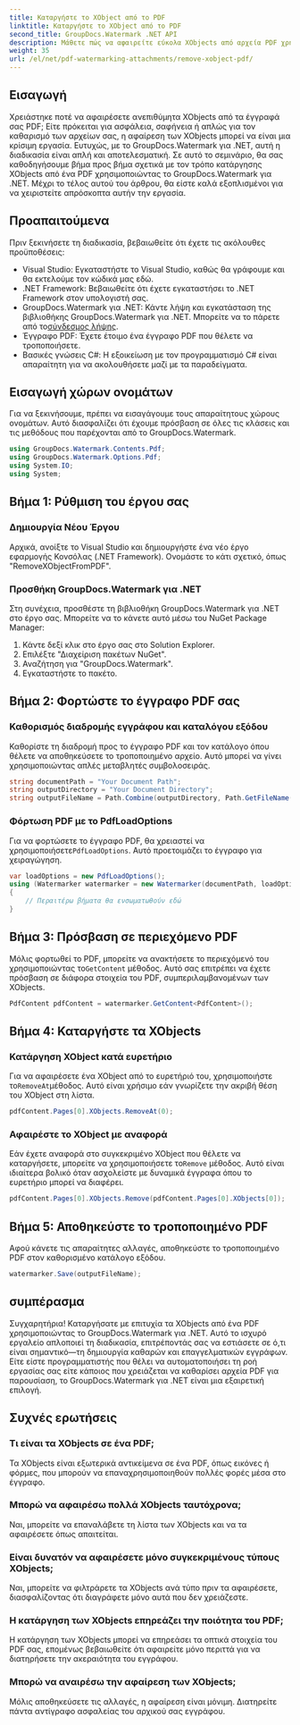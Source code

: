 ```yaml
---
title: Καταργήστε το XObject από το PDF
linktitle: Καταργήστε το XObject από το PDF
second_title: GroupDocs.Watermark .NET API
description: Μάθετε πώς να αφαιρείτε εύκολα XObjects από αρχεία PDF χρησιμοποιώντας το GroupDocs.Watermark για .NET με τον αναλυτικό, βήμα προς βήμα εκμάθησή μας.
weight: 35
url: /el/net/pdf-watermarking-attachments/remove-xobject-pdf/
---
```

## Εισαγωγή
Χρειάστηκε ποτέ να αφαιρέσετε ανεπιθύμητα XObjects από τα έγγραφά σας PDF; Είτε πρόκειται για ασφάλεια, σαφήνεια ή απλώς για τον καθαρισμό των αρχείων σας, η αφαίρεση των XObjects μπορεί να είναι μια κρίσιμη εργασία. Ευτυχώς, με το GroupDocs.Watermark για .NET, αυτή η διαδικασία είναι απλή και αποτελεσματική. Σε αυτό το σεμινάριο, θα σας καθοδηγήσουμε βήμα προς βήμα σχετικά με τον τρόπο κατάργησης XObjects από ένα PDF χρησιμοποιώντας το GroupDocs.Watermark για .NET. Μέχρι το τέλος αυτού του άρθρου, θα είστε καλά εξοπλισμένοι για να χειριστείτε απρόσκοπτα αυτήν την εργασία.
## Προαπαιτούμενα
Πριν ξεκινήσετε τη διαδικασία, βεβαιωθείτε ότι έχετε τις ακόλουθες προϋποθέσεις:
- Visual Studio: Εγκαταστήστε το Visual Studio, καθώς θα γράφουμε και θα εκτελούμε τον κώδικά μας εδώ.
- .NET Framework: Βεβαιωθείτε ότι έχετε εγκαταστήσει το .NET Framework στον υπολογιστή σας.
-  GroupDocs.Watermark για .NET: Κάντε λήψη και εγκατάσταση της βιβλιοθήκης GroupDocs.Watermark για .NET. Μπορείτε να το πάρετε από το[σύνδεσμος λήψης](https://releases.groupdocs.com/Watermark/net/).
- Έγγραφο PDF: Έχετε έτοιμο ένα έγγραφο PDF που θέλετε να τροποποιήσετε.
- Βασικές γνώσεις C#: Η εξοικείωση με τον προγραμματισμό C# είναι απαραίτητη για να ακολουθήσετε μαζί με τα παραδείγματα.
## Εισαγωγή χώρων ονομάτων
Για να ξεκινήσουμε, πρέπει να εισαγάγουμε τους απαραίτητους χώρους ονομάτων. Αυτό διασφαλίζει ότι έχουμε πρόσβαση σε όλες τις κλάσεις και τις μεθόδους που παρέχονται από το GroupDocs.Watermark.
```csharp
using GroupDocs.Watermark.Contents.Pdf;
using GroupDocs.Watermark.Options.Pdf;
using System.IO;
using System;
```
## Βήμα 1: Ρύθμιση του έργου σας
### Δημιουργία Νέου Έργου
Αρχικά, ανοίξτε το Visual Studio και δημιουργήστε ένα νέο έργο εφαρμογής Κονσόλας (.NET Framework). Ονομάστε το κάτι σχετικό, όπως "RemoveXObjectFromPDF".
### Προσθήκη GroupDocs.Watermark για .NET
Στη συνέχεια, προσθέστε τη βιβλιοθήκη GroupDocs.Watermark για .NET στο έργο σας. Μπορείτε να το κάνετε αυτό μέσω του NuGet Package Manager:
1. Κάντε δεξί κλικ στο έργο σας στο Solution Explorer.
2. Επιλέξτε "Διαχείριση πακέτων NuGet".
3. Αναζήτηση για "GroupDocs.Watermark".
4. Εγκαταστήστε το πακέτο.
## Βήμα 2: Φορτώστε το έγγραφο PDF σας
### Καθορισμός διαδρομής εγγράφου και καταλόγου εξόδου
Καθορίστε τη διαδρομή προς το έγγραφο PDF και τον κατάλογο όπου θέλετε να αποθηκεύσετε το τροποποιημένο αρχείο. Αυτό μπορεί να γίνει χρησιμοποιώντας απλές μεταβλητές συμβολοσειράς.
```csharp
string documentPath = "Your Document Path";
string outputDirectory = "Your Document Directory";
string outputFileName = Path.Combine(outputDirectory, Path.GetFileName(documentPath));
```
### Φόρτωση PDF με το PdfLoadOptions
 Για να φορτώσετε το έγγραφο PDF, θα χρειαστεί να χρησιμοποιήσετε`PdfLoadOptions`. Αυτό προετοιμάζει το έγγραφο για χειραγώγηση.
```csharp
var loadOptions = new PdfLoadOptions();
using (Watermarker watermarker = new Watermarker(documentPath, loadOptions))
{
    // Περαιτέρω βήματα θα ενσωματωθούν εδώ
}
```
## Βήμα 3: Πρόσβαση σε περιεχόμενο PDF
 Μόλις φορτωθεί το PDF, μπορείτε να ανακτήσετε το περιεχόμενό του χρησιμοποιώντας το`GetContent` μέθοδος. Αυτό σας επιτρέπει να έχετε πρόσβαση σε διάφορα στοιχεία του PDF, συμπεριλαμβανομένων των XObjects.
```csharp
PdfContent pdfContent = watermarker.GetContent<PdfContent>();
```
## Βήμα 4: Καταργήστε τα XObjects
### Κατάργηση XObject κατά ευρετήριο
 Για να αφαιρέσετε ένα XObject από το ευρετήριό του, χρησιμοποιήστε το`RemoveAt`μέθοδος. Αυτό είναι χρήσιμο εάν γνωρίζετε την ακριβή θέση του XObject στη λίστα.
```csharp
pdfContent.Pages[0].XObjects.RemoveAt(0);
```
### Αφαιρέστε το XObject με αναφορά
 Εάν έχετε αναφορά στο συγκεκριμένο XObject που θέλετε να καταργήσετε, μπορείτε να χρησιμοποιήσετε το`Remove` μέθοδος. Αυτό είναι ιδιαίτερα βολικό όταν ασχολείστε με δυναμικά έγγραφα όπου το ευρετήριο μπορεί να διαφέρει.
```csharp
pdfContent.Pages[0].XObjects.Remove(pdfContent.Pages[0].XObjects[0]);
```
## Βήμα 5: Αποθηκεύστε το τροποποιημένο PDF
Αφού κάνετε τις απαραίτητες αλλαγές, αποθηκεύστε το τροποποιημένο PDF στον καθορισμένο κατάλογο εξόδου.
```csharp
watermarker.Save(outputFileName);
```
## συμπέρασμα
Συγχαρητήρια! Καταργήσατε με επιτυχία τα XObjects από ένα PDF χρησιμοποιώντας το GroupDocs.Watermark για .NET. Αυτό το ισχυρό εργαλείο απλοποιεί τη διαδικασία, επιτρέποντάς σας να εστιάσετε σε ό,τι είναι σημαντικό—τη δημιουργία καθαρών και επαγγελματικών εγγράφων. Είτε είστε προγραμματιστής που θέλει να αυτοματοποιήσει τη ροή εργασίας σας είτε κάποιος που χρειάζεται να καθαρίσει αρχεία PDF για παρουσίαση, το GroupDocs.Watermark για .NET είναι μια εξαιρετική επιλογή.
## Συχνές ερωτήσεις
### Τι είναι τα XObjects σε ένα PDF;
Τα XObjects είναι εξωτερικά αντικείμενα σε ένα PDF, όπως εικόνες ή φόρμες, που μπορούν να επαναχρησιμοποιηθούν πολλές φορές μέσα στο έγγραφο.
### Μπορώ να αφαιρέσω πολλά XObjects ταυτόχρονα;
Ναι, μπορείτε να επαναλάβετε τη λίστα των XObjects και να τα αφαιρέσετε όπως απαιτείται.
### Είναι δυνατόν να αφαιρέσετε μόνο συγκεκριμένους τύπους XObjects;
Ναι, μπορείτε να φιλτράρετε τα XObjects ανά τύπο πριν τα αφαιρέσετε, διασφαλίζοντας ότι διαγράφετε μόνο αυτά που δεν χρειάζεστε.
### Η κατάργηση των XObjects επηρεάζει την ποιότητα του PDF;
Η κατάργηση των XObjects μπορεί να επηρεάσει τα οπτικά στοιχεία του PDF σας, επομένως βεβαιωθείτε ότι αφαιρείτε μόνο περιττά για να διατηρήσετε την ακεραιότητα του εγγράφου.
### Μπορώ να αναιρέσω την αφαίρεση των XObjects;
Μόλις αποθηκεύσετε τις αλλαγές, η αφαίρεση είναι μόνιμη. Διατηρείτε πάντα αντίγραφο ασφαλείας του αρχικού σας εγγράφου.